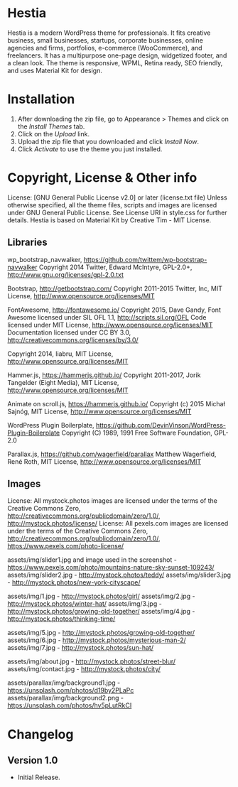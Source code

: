 # Hestia #
Hestia is a modern WordPress theme for professionals. It fits creative business, small businesses, startups, corporate businesses, online agencies and firms, portfolios, e-commerce (WooCommerce), and freelancers. It has a multipurpose one-page design, widgetized footer, and a clean look. The theme is responsive, WPML, Retina ready, SEO friendly, and uses Material Kit for design.
# Installation #
1. After downloading the zip file, go to Appearance > Themes and click on the *Install Themes* tab.
2. Click on the *Upload* link.
3. Upload the zip file that you downloaded and click *Install Now*.
4. Click *Activate* to use the theme you just installed.

# Copyright, License & Other info #

License: [GNU General Public License v2.0] or later (license.txt file)
Unless otherwise specified, all the theme files, scripts and images are licensed under GNU General Public License. See License URI in style.css for further details.
Hestia is based on Material Kit by Creative Tim - MIT License.

## Libraries ##

wp_bootstrap_navwalker, https://github.com/twittem/wp-bootstrap-navwalker
Copyright 2014 Twitter, Edward McIntyre, GPL-2.0+, http://www.gnu.org/licenses/gpl-2.0.txt

Bootstrap, http://getbootstrap.com/
Copyright 2011-2015 Twitter, Inc, MIT License, http://www.opensource.org/licenses/MIT

FontAwesome, http://fontawesome.io/
Copyright 2015, Dave Gandy,
Font Awesome licensed under SIL OFL 1.1, http://scripts.sil.org/OFL
Code licensed under MIT License, http://www.opensource.org/licenses/MIT
Documentation licensed under CC BY 3.0, http://creativecommons.org/licenses/by/3.0/

Copyright 2014, liabru, MIT License, http://www.opensource.org/licenses/MIT

Hammer.js, https://hammerjs.github.io/
Copyright 2011-2017, Jorik Tangelder (Eight Media), MIT License, http://www.opensource.org/licenses/MIT

Animate on scroll.js, https://hammerjs.github.io/
Copyright (c) 2015 Michał Sajnóg, MIT License, http://www.opensource.org/licenses/MIT

WordPress Plugin Boilerplate, https://github.com/DevinVinson/WordPress-Plugin-Boilerplate
Copyright (C) 1989, 1991 Free Software Foundation, GPL-2.0

Parallax.js, https://github.com/wagerfield/parallax
Matthew Wagerfield, René Roth, MIT License, http://www.opensource.org/licenses/MIT
## Images ##

License: All mystock.photos images are licensed under the terms of the Creative Commons Zero, http://creativecommons.org/publicdomain/zero/1.0/, http://mystock.photos/license/
License: All pexels.com images are licensed under the terms of the Creative Commons Zero, http://creativecommons.org/publicdomain/zero/1.0/, https://www.pexels.com/photo-license/	

assets/img/slider1.jpg and image used in the screenshot - https://www.pexels.com/photo/mountains-nature-sky-sunset-109243/ 
assets/img/slider2.jpg - http://mystock.photos/teddy/
assets/img/slider3.jpg - http://mystock.photos/new-york-cityscape/

assets/img/1.jpg - http://mystock.photos/girl/
assets/img/2.jpg - http://mystock.photos/winter-hat/
assets/img/3.jpg - http://mystock.photos/growing-old-together/
assets/img/4.jpg - http://mystock.photos/thinking-time/

assets/img/5.jpg - http://mystock.photos/growing-old-together/
assets/img/6.jpg - http://mystock.photos/mysterious-man-2/
assets/img/7.jpg - http://mystock.photos/sun-hat/

assets/img/about.jpg - http://mystock.photos/street-blur/
assets/img/contact.jpg - http://mystock.photos/city/

assets/parallax/img/background1.jpg - https://unsplash.com/photos/d19by2PLaPc
assets/parallax/img/background2.png - https://unsplash.com/photos/hv5pLutRkCI

# Changelog  #

## Version 1.0 ##

- Initial Release.